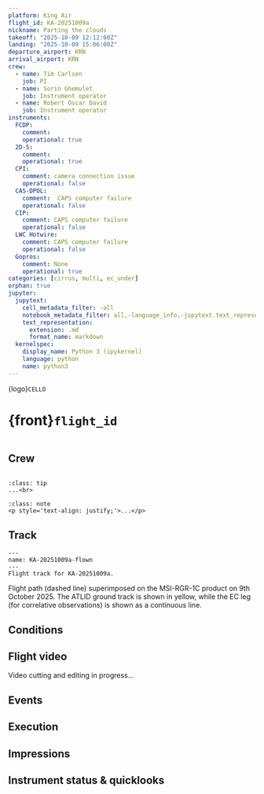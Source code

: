 ```yaml
---
platform: King Air
flight_id: KA-20251009a
nickname: Parting the clouds
takeoff: "2025-10-09 12:12:00Z"
landing: "2025-10-09 15:06:00Z"
departure_airport: KRN
arrival_airport: KRN
crew:
  - name: Tim Carlsen
    job: PI
  - name: Sorin Ghemulet
    job: Instrument operator
  - name: Robert Oscar David
    job: Instrument operator
instruments:
  FCDP:
    comment:
    operational: true
  2D-S:
    comment:
    operational: true
  CPI:
    comment: camera connection issue
    operational: false
  CAS-DPOL:
    comment:  CAPS computer failure
    operational: false
  CIP:
    comment: CAPS computer failure
    operational: false
  LWC Hotwire:
    comment: CAPS computer failure
    operational: false
  Gopros:
    comment: None
    operational: true
categories: [cirrus, multi, ec_under]
orphan: true
jupyter:
  jupytext:
    cell_metadata_filter: -all
    notebook_metadata_filter: all,-language_info,-jupytext.text_representation.format_version,-jupytext.text_representation.jupytext_version
    text_representation:
      extension: .md
      format_name: markdown
  kernelspec:
    display_name: Python 3 (ipykernel)
    language: python
    name: python3
---
```


{logo}`CELLO`

# {front}`flight_id`

```{badges}
```

## Crew

```{crew-list}
```

```{admonition} EarthCARE target scenarios
:class: tip
...<br>
```


```{admonition} Flight summary
:class: note
<p style='text-align: justify;'>...</p>
```


## Track

```{figure} ../figures/KA-20251009a/KA-20251009a_7758D.png
---
name: KA-20251009a-flown
---
Flight track for KA-20251009a.
```
Flight path (dashed line) superimposed on the MSI-RGR-1C product on 9th October 2025. The ATLID ground track is shown in yellow, while the EC leg (for correlative observations) is shown as a continuous line.



## Conditions


## Flight video

Video cutting and editing in progress...


## Events




## Execution




## Impressions



## Instrument status & quicklooks
```{instrument-table}
```

